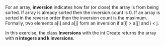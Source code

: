 For an array, **inversion** indicates how far (or close) the array is from being sorted. If array is already sorted then the inversion count is 0. If an array is sorted in the reverse order then the inversion count is the maximum.
Formally, two elements a[i] and a[j] form an inversion if a[i] > a[j] and i < j.

In this exercise, the class **Inversions** with the int Create returns the array with **n integers and k inversions**.
